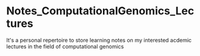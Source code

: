 # Notes_ComputationalGenomics_Lectures
It's a personal repertoire to store learning notes on my interested acdemic lectures in the field of computational genomics
